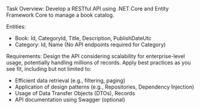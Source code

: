Task Overview:
Develop a RESTful API using .NET Core and Entity Framework Core to manage a book catalog.

Entities:
- Book: Id, CategoryId, Title, Description, PublishDateUtc
- Category: Id, Name (No API endpoints required for Category)

Requirements:
Design the API considering scalability for enterprise-level usage, potentially handling millions of records. Apply best practices as you see fit, including but not limited to:

- Efficient data retrieval (e.g., filtering, paging)
- Application of design patterns (e.g., Repositories, Dependency Injection)
- Usage of Data Transfer Objects (DTOs), Records
- API documentation using Swagger (optional)